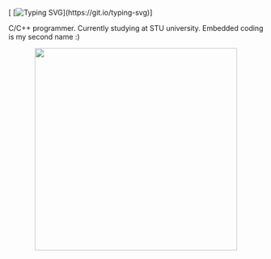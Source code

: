 [
[![Typing SVG](https://readme-typing-svg.demolab.com/?lines=Hi+I'm+Timofei;)](https://git.io/typing-svg)]

C/C++ programmer. Currently studying at STU university. Embedded coding is my second name :)

<p align="center">
  <img src="https://github-readme-stats.vercel.app/api?username=kuzlik340&show_icons=true&theme=bear" width="400">
</p>
